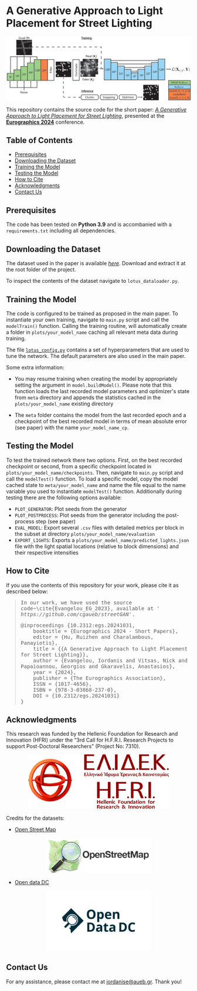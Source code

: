 # A Generative Approach to Light Placement for Street Lighting
![Image](images/streetlight_arch.png)

This repository contains the source code for the short paper: *[A Generative Approach to Light Placement for Street Lighting](https://diglib.eg.org/handle/10.2312/egs20241031)*, presented at the **[Eurographics 2024](https://eg2024.cyens.org.cy/)** conference.

## Table of Contents

- [Prerequisites](#prerequisites)
- [Downloading the Dataset](#downloading-the-dataset)
- [Training the Model](#training-the-model)
- [Testing the Model](#testing-the-model)
- [How to Cite](#how-to-cite)
- [Acknowledgments](#acknowledgments)
- [Contact Us](#contact-us)

## Prerequisites

The code has been tested on **Python 3.9** and is accombanied with a ``requirements.txt`` including all dependencies.

## Downloading the Dataset
The dataset used in the paper is available *[here](https://cloud.aueb.gr/index.php/s/rNBns9CLzNWBNfi)*. Download and extract it at the root folder of the project.

To inspect the contents of the dataset navigate to ``lotus_dataloader.py``.

## Training the Model
The code is configured to be trained as proposed in the main paper. To instantiate your own training, navigate to ``main.py`` script and call the ``modelTrain()`` function. Calling the training routine, will automatically create a folder in ``plots/your_model_name`` caching all relevant meta data during training.

The file [`lotus_config.py`](global_config.py) contains a set of hyperparameters that are used to tune the network. The default parameters are also used in the main paper.

Some extra information:
- You may resume training when creating the model by appropriately setting the argument in ``model.buildModel()``. Please note that this function loads the last recorded model parameters and optimizer's state from ``meta`` directory and appends the statistics cached in the ``plots/your_model_name`` existing directory

- The ``meta`` folder contains the model from the last recorded epoch and a checkpoint of the best recorded model in terms of mean absolute error (see paper) with the name ``your_model_name_cp``.

## Testing the Model

To test the trained network there two options. First, on the best recorded checkpoint or second, from a specific checkpoint located in ``plots/your_model_name/checkpoints``. Then, navigate to ``main.py`` script and call the ``modelTest()`` function. To load a specific model, copy the model cached state to ``meta/your_model_name`` and name the file equal to the name variable you used to instantiate ``modelTest()`` function. Additionally during testing there are the following options available:

- ``PLOT_GENERATOR``: Plot seeds from the generator 
- ``PLOT_POSTPROCESS``: Plot seeds from the generator including the post-process step (see paper) 
- ``EVAL_MODEL``: Export several ``.csv`` files with detailed metrics per block in the subset at directory ``plots/your_model_name/evaluation``
- ``EXPORT_LIGHTS``: Exports a ``plots/your_model_name/predicted_lights.json`` file with the light spatial locations (relative to block dimensions) and their respective intensities

## How to Cite
If you use the contents of this repository for your work, please cite it as described below:

<blockquote>
<pre style="white-space:pre-wrap;">
In our work, we have used the source code~\cite{Evangelou_EG_2023}, available at <em>' https://github.com/cgaueb/streetGAN'</em>.
</pre>

<pre style="white-space:pre-wrap;">
@inproceedings {10.2312:egs.20241031,
	booktitle = {Eurographics 2024 - Short Papers},
	editor = {Hu, Ruizhen and Charalambous, Panayiotis},
	title = {{A Generative Approach to Light Placement for Street Lighting}},
	author = {Evangelou, Iordanis and Vitsas, Nick and Papaioannou, Georgios and Gkaravelis, Anastasios},
	year = {2024},
	publisher = {The Eurographics Association},
	ISSN = {1017-4656},
	ISBN = {978-3-03868-237-0},
	DOI = {10.2312/egs.20241031}
}
</pre>
</blockquote>


## Acknowledgments
This research was funded by the Hellenic Foundation for Research and Innovation (HFRI) under the “3rd Call for H.F.R.I. Research Projects to support Post-Doctoral Researchers” (Project No: 7310).

<center><img src="images/ELIDEK_Logo.jpg" alt="drawing" style="width: 40vw"/></center>

Credits for the datasets:

- [Open Street Map](https://www.openstreetmap.org/#map=14/38.8981/-77.0116)
<center><img src="images/OpenStreetMap.png" alt="drawing" style="width: 30vw" class="center"/></center>

- [Open data DC](https://opendata.dc.gov/datasets/street-lights)
<center><img src="images/open_data_dc.png" alt="drawing" style="width: 30vw"/></center>

## Contact Us
For any assistance, please contact me at iordanise@aueb.gr. Thank you!
